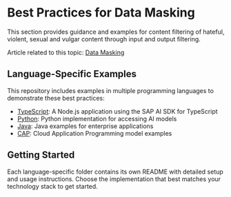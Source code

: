 # Best Practices for Data Masking

This section provides guidance and examples for content filtering of hateful, violent, sexual and vulgar content through input and output filtering.

Article related to this topic: [Data Masking](https://sap.sharepoint.com/sites/210313/SitePages/GenAI%20-%20Plain%20-%20Orchestrated%20-%20Data%20Masking.aspx)

## Language-Specific Examples

This repository includes examples in multiple programming languages to demonstrate these best practices:

- [TypeScript](./typescript/): A Node.js application using the SAP AI SDK for TypeScript
- [Python](./python/): Python implementation for accessing AI models
- [Java](./java/): Java examples for enterprise applications
- [CAP](./cap/): Cloud Application Programming model examples

## Getting Started

Each language-specific folder contains its own README with detailed setup and usage instructions. Choose the implementation that best matches your technology stack to get started.
